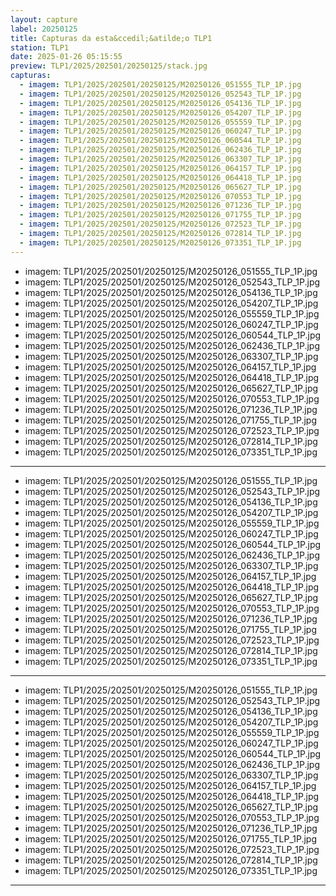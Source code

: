 ```yaml
---
layout: capture
label: 20250125
title: Capturas da esta&ccedil;&atilde;o TLP1
station: TLP1
date: 2025-01-26 05:15:55
preview: TLP1/2025/202501/20250125/stack.jpg
capturas:
  - imagem: TLP1/2025/202501/20250125/M20250126_051555_TLP_1P.jpg
  - imagem: TLP1/2025/202501/20250125/M20250126_052543_TLP_1P.jpg
  - imagem: TLP1/2025/202501/20250125/M20250126_054136_TLP_1P.jpg
  - imagem: TLP1/2025/202501/20250125/M20250126_054207_TLP_1P.jpg
  - imagem: TLP1/2025/202501/20250125/M20250126_055559_TLP_1P.jpg
  - imagem: TLP1/2025/202501/20250125/M20250126_060247_TLP_1P.jpg
  - imagem: TLP1/2025/202501/20250125/M20250126_060544_TLP_1P.jpg
  - imagem: TLP1/2025/202501/20250125/M20250126_062436_TLP_1P.jpg
  - imagem: TLP1/2025/202501/20250125/M20250126_063307_TLP_1P.jpg
  - imagem: TLP1/2025/202501/20250125/M20250126_064157_TLP_1P.jpg
  - imagem: TLP1/2025/202501/20250125/M20250126_064418_TLP_1P.jpg
  - imagem: TLP1/2025/202501/20250125/M20250126_065627_TLP_1P.jpg
  - imagem: TLP1/2025/202501/20250125/M20250126_070553_TLP_1P.jpg
  - imagem: TLP1/2025/202501/20250125/M20250126_071236_TLP_1P.jpg
  - imagem: TLP1/2025/202501/20250125/M20250126_071755_TLP_1P.jpg
  - imagem: TLP1/2025/202501/20250125/M20250126_072523_TLP_1P.jpg
  - imagem: TLP1/2025/202501/20250125/M20250126_072814_TLP_1P.jpg
  - imagem: TLP1/2025/202501/20250125/M20250126_073351_TLP_1P.jpg
---
```

  - imagem: TLP1/2025/202501/20250125/M20250126_051555_TLP_1P.jpg
  - imagem: TLP1/2025/202501/20250125/M20250126_052543_TLP_1P.jpg
  - imagem: TLP1/2025/202501/20250125/M20250126_054136_TLP_1P.jpg
  - imagem: TLP1/2025/202501/20250125/M20250126_054207_TLP_1P.jpg
  - imagem: TLP1/2025/202501/20250125/M20250126_055559_TLP_1P.jpg
  - imagem: TLP1/2025/202501/20250125/M20250126_060247_TLP_1P.jpg
  - imagem: TLP1/2025/202501/20250125/M20250126_060544_TLP_1P.jpg
  - imagem: TLP1/2025/202501/20250125/M20250126_062436_TLP_1P.jpg
  - imagem: TLP1/2025/202501/20250125/M20250126_063307_TLP_1P.jpg
  - imagem: TLP1/2025/202501/20250125/M20250126_064157_TLP_1P.jpg
  - imagem: TLP1/2025/202501/20250125/M20250126_064418_TLP_1P.jpg
  - imagem: TLP1/2025/202501/20250125/M20250126_065627_TLP_1P.jpg
  - imagem: TLP1/2025/202501/20250125/M20250126_070553_TLP_1P.jpg
  - imagem: TLP1/2025/202501/20250125/M20250126_071236_TLP_1P.jpg
  - imagem: TLP1/2025/202501/20250125/M20250126_071755_TLP_1P.jpg
  - imagem: TLP1/2025/202501/20250125/M20250126_072523_TLP_1P.jpg
  - imagem: TLP1/2025/202501/20250125/M20250126_072814_TLP_1P.jpg
  - imagem: TLP1/2025/202501/20250125/M20250126_073351_TLP_1P.jpg
---
  - imagem: TLP1/2025/202501/20250125/M20250126_051555_TLP_1P.jpg
  - imagem: TLP1/2025/202501/20250125/M20250126_052543_TLP_1P.jpg
  - imagem: TLP1/2025/202501/20250125/M20250126_054136_TLP_1P.jpg
  - imagem: TLP1/2025/202501/20250125/M20250126_054207_TLP_1P.jpg
  - imagem: TLP1/2025/202501/20250125/M20250126_055559_TLP_1P.jpg
  - imagem: TLP1/2025/202501/20250125/M20250126_060247_TLP_1P.jpg
  - imagem: TLP1/2025/202501/20250125/M20250126_060544_TLP_1P.jpg
  - imagem: TLP1/2025/202501/20250125/M20250126_062436_TLP_1P.jpg
  - imagem: TLP1/2025/202501/20250125/M20250126_063307_TLP_1P.jpg
  - imagem: TLP1/2025/202501/20250125/M20250126_064157_TLP_1P.jpg
  - imagem: TLP1/2025/202501/20250125/M20250126_064418_TLP_1P.jpg
  - imagem: TLP1/2025/202501/20250125/M20250126_065627_TLP_1P.jpg
  - imagem: TLP1/2025/202501/20250125/M20250126_070553_TLP_1P.jpg
  - imagem: TLP1/2025/202501/20250125/M20250126_071236_TLP_1P.jpg
  - imagem: TLP1/2025/202501/20250125/M20250126_071755_TLP_1P.jpg
  - imagem: TLP1/2025/202501/20250125/M20250126_072523_TLP_1P.jpg
  - imagem: TLP1/2025/202501/20250125/M20250126_072814_TLP_1P.jpg
  - imagem: TLP1/2025/202501/20250125/M20250126_073351_TLP_1P.jpg
---
  - imagem: TLP1/2025/202501/20250125/M20250126_051555_TLP_1P.jpg
  - imagem: TLP1/2025/202501/20250125/M20250126_052543_TLP_1P.jpg
  - imagem: TLP1/2025/202501/20250125/M20250126_054136_TLP_1P.jpg
  - imagem: TLP1/2025/202501/20250125/M20250126_054207_TLP_1P.jpg
  - imagem: TLP1/2025/202501/20250125/M20250126_055559_TLP_1P.jpg
  - imagem: TLP1/2025/202501/20250125/M20250126_060247_TLP_1P.jpg
  - imagem: TLP1/2025/202501/20250125/M20250126_060544_TLP_1P.jpg
  - imagem: TLP1/2025/202501/20250125/M20250126_062436_TLP_1P.jpg
  - imagem: TLP1/2025/202501/20250125/M20250126_063307_TLP_1P.jpg
  - imagem: TLP1/2025/202501/20250125/M20250126_064157_TLP_1P.jpg
  - imagem: TLP1/2025/202501/20250125/M20250126_064418_TLP_1P.jpg
  - imagem: TLP1/2025/202501/20250125/M20250126_065627_TLP_1P.jpg
  - imagem: TLP1/2025/202501/20250125/M20250126_070553_TLP_1P.jpg
  - imagem: TLP1/2025/202501/20250125/M20250126_071236_TLP_1P.jpg
  - imagem: TLP1/2025/202501/20250125/M20250126_071755_TLP_1P.jpg
  - imagem: TLP1/2025/202501/20250125/M20250126_072523_TLP_1P.jpg
  - imagem: TLP1/2025/202501/20250125/M20250126_072814_TLP_1P.jpg
  - imagem: TLP1/2025/202501/20250125/M20250126_073351_TLP_1P.jpg
---
